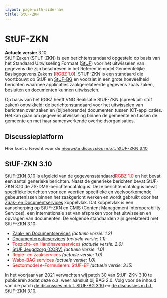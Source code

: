 ```yaml
---
layout: page-with-side-nav
title: StUF-ZKN
---
```

# StUF-ZKN

**Actuele versie:** 3.10  
StUF Zaken (STUF-ZKN) is een berichtenstandaard opgesteld op basis van
het Standaard Uitwisseling Formaat ([StUF](https://vng-realisatie.github.io/StUF-onderlaag/)) voor het uitwisselen van
gegevens die zijn beschreven in het Referentiemodel Gemeentelijke
Basisgegevens Zakens (<span style="color:red">RGBZ 1.0</span>). STUF-ZKN is een
standaard die voortbouwt op StUF en [StUF-BG](https://vng-realisatie.github.io/StUF-BG/) en voorziet in een
grote hoeveelheid berichten waarmee applicaties zaakgerelateerde
gegevens zoals zaken, besluiten en documenten kunnen uitwisselen.

Op basis van het RGBZ heeft VNG Realisatie StUF-ZKN (spreek uit: stuf
zaken) ontwikkeld: de berichtenstandaard voor het uitwisselen van
berichten over zaken en (bijbehorende) documenten tussen
ICT-applicaties. Het kan gaan om gegevensuitwisseling binnen de gemeente
en tussen de gemeente en met haar samenwerkende overheidsorganisaties.

## Discussieplatform

Hier kunt u terecht voor de [nieuwste discussies m.b.t. StUF-ZKN
3.10](https://github.com/VNG-Realisatie/StUF-Standaarden/labels/StUF-ZKN%203.10)

## StUF-ZKN 3.10

StUF-ZKN 3.10 is afgeleid van de gegevensstandaard<span style="color:red">RGBZ
1.0</span> en het bevat een aantal
generieke berichten. Naast de generieke berichten bevat StUF-ZKN 3.10 de
ZS-DMS-berichtencatalogus. Deze berichtencatalogus bevat specifieke
berichten voor een veertien specifieke en veelvoorkomende gebeurtenissen
binnen het zaakgericht werken en wordt gebruikt door het [Zaak- en
Documentservices](https://vng-realisatie.github.io/Zaak-en-Documentservices/) koppelvlak. Dat
koppelvlak is een aanscherping op StUF-ZKN en CMIS (Content Management
Interoperability Services), een internationale set van afspraken voor
het uitwisselen en opvragen van documenten. De volgende standaarden zijn
gerelateerd met StUF-ZKN 3.10:

- [Zaak- en Documentservices](https://vng-realisatie.github.io/Zaak-en-Documentservices/)
  *(actuele versie: 1.2)*
- [Documentcreatieservices](https://vng-realisatie.github.io/Documentcreatieservices/)
  *(actuele versie: 1.1)*
- <span style="color:red">Toezicht- en Handhavenservices</span>
  *(actuele versie: 2.0)*
- [StUF Jeugdzorg (CORV)](https://vng-realisatie.github.io/StUF-Jeugdzorg/)
  *(actuele versie: 1.0)*
- <span style="color:red">Regie- en zaakservices</span> *(actuele
  versie: 1.0)*
- <span style="color:red">Wabo-BAG services</span> *(actuele versie:
  1.0)*
- <span style="color:red">Sectormodel e-Formulieren: StUF-EF</span> *(actuele
  versie: 3.15)*

In het voorjaar van 2021 verwachten wij patch 30 van StUF-ZKN 3.10 te
publiceren zodat deze o.a. weer aansluit bij BAG 2.0. Volg voor de
inhoud van die patch [de discussies m.b.t. StUF-BG
3.10](https://github.com/VNG-Realisatie/StUF-Standaarden/labels/StUF-BG%203.10)
en [de discussies m.b.t. StUF-ZKN
3.10](https://github.com/VNG-Realisatie/StUF-Standaarden/labels/StUF-ZKN%203.10).